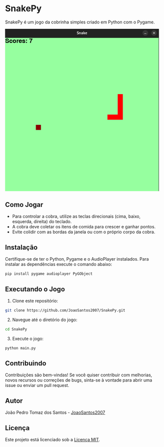 # SnakePy
SnakePy é um jogo da cobrinha simples criado em Python com o Pygame.

![SnakePy Screenshot](screenshot.png)

## Como Jogar
- Para controlar a cobra, utilize as teclas direcionais (cima, baixo, esquerda, direita) do teclado.
- A cobra deve coletar os itens de comida para crescer e ganhar pontos.
- Evite colidir com as bordas da janela ou com o próprio corpo da cobra.

## Instalação
Certifique-se de ter o Python, Pygame e o AudioPlayer instalados. Para instalar as dependências execute o comando abaixo:
```bash
pip install pygame audioplayer PyGObject
```

## Executando o Jogo
1. Clone este repositório:
```bash
git clone https://github.com/JoaoSantos2007/SnakePy.git
```
2. Navegue até o diretório do jogo:
```bash
cd SnakePy
```
3. Execute o jogo:
```bash
python main.py
```

## Contribuindo
Contribuições são bem-vindas! Se você quiser contribuir com melhorias, novos recursos ou correções de bugs, sinta-se à vontade para abrir uma issue ou enviar um pull request.

## Autor
João Pedro Tomaz dos Santos - [JoaoSantos2007](https://github.com/JoaoSantos2007)

## Licença
Este projeto está licenciado sob a [Licença MIT](LICENSE).

